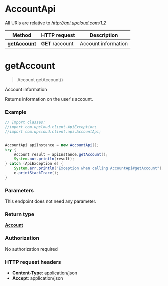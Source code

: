 # AccountApi

All URIs are relative to *http://api.upcloud.com/1.2*

Method | HTTP request | Description
------------- | ------------- | -------------
[**getAccount**](AccountApi.md#getAccount) | **GET** /account | Account information


<a name="getAccount"></a>
# **getAccount**
> Account getAccount()

Account information

Returns information on the user&#39;s account.

### Example
```java
// Import classes:
//import com.upcloud.client.ApiException;
//import com.upcloud.client.api.AccountApi;


AccountApi apiInstance = new AccountApi();
try {
    Account result = apiInstance.getAccount();
    System.out.println(result);
} catch (ApiException e) {
    System.err.println("Exception when calling AccountApi#getAccount");
    e.printStackTrace();
}
```

### Parameters
This endpoint does not need any parameter.

### Return type

[**Account**](Account.md)

### Authorization

No authorization required

### HTTP request headers

 - **Content-Type**: application/json
 - **Accept**: application/json

